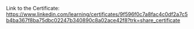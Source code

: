 Link to the Certificate: https://www.linkedin.com/learning/certificates/9f596f0c7a8fac4c0df2a7c5b4ba367f8ba75dbc02247b340890c8a02ace42f8?trk=share_certificate

